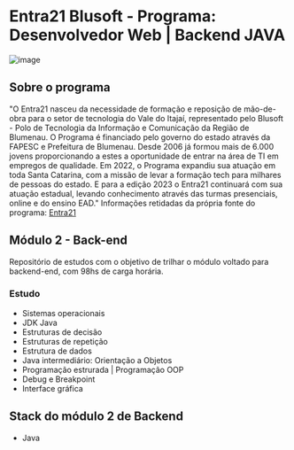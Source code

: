 # Entra21 Blusoft - Programa: Desenvolvedor Web | Backend JAVA
![image](https://github.com/alvescamila87/entra21-modulo2-java/assets/116912821/ee0e251d-1466-460a-96fc-4081e55417a8)


## Sobre o programa
"O Entra21 nasceu da necessidade de formação e reposição de mão-de-obra para o setor de tecnologia do Vale do Itajaí, representado pelo Blusoft - Polo de Tecnologia da Informação e Comunicação da Região de Blumenau. O Programa é financiado pelo governo do estado através da FAPESC e Prefeitura de Blumenau. Desde 2006 já formou mais de 6.000 jovens proporcionando a estes a oportunidade de entrar na área de TI em empregos de qualidade.
Em 2022, o Programa expandiu sua atuação em toda Santa Catarina, com a missão de levar a formação tech para milhares de pessoas do estado.
E para a edição 2023 o Entra21 continuará com sua atuação estadual, levando conhecimento através das turmas presenciais, online e do ensino EAD." Informações retidadas da própria fonte do programa: [Entra21](https://www.entra21.com.br/)

## Módulo 2 - Back-end
Repositório de estudos com o objetivo de trilhar o módulo voltado para backend-end, com 98hs de carga horária.

### Estudo
* Sistemas operacionais
* JDK Java
* Estruturas de decisão
* Estruturas de repetição 
* Estrutura de dados
* Java intermediário: Orientação a Objetos
* Programação estrurada | Programação OOP
* Debug e Breakpoint
* Interface gráfica

## Stack do módulo 2 de Backend
* Java
